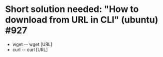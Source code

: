 # Short solution needed: "How to download from URL in CLI" (ubuntu) #927

- wget -- wget [URL]
- curl -- curl [URL]
